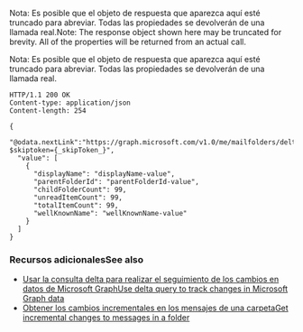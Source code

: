 <span data-ttu-id="eb6c4-p110">Nota: Es posible que el objeto de respuesta que aparezca aquí esté truncado para abreviar. Todas las propiedades se devolverán de una llamada real.</span><span class="sxs-lookup"><span data-stu-id="eb6c4-p110">Note: The response object shown here may be truncated for brevity. All of the properties will be returned from an actual call.</span></span>

Nota: Es posible que el objeto de respuesta que aparezca aquí esté truncado para abreviar. Todas las propiedades se devolverán de una llamada real.
<!-- {
  "blockType": "response",
  "truncated": true,
  "@odata.type": "microsoft.graph.mailFolder",
  "isCollection": true
} -->
```http
HTTP/1.1 200 OK
Content-type: application/json
Content-length: 254

{
  "@odata.nextLink":"https://graph.microsoft.com/v1.0/me/mailfolders/delta?$skiptoken={_skipToken_}",
  "value": [
    {
      "displayName": "displayName-value",
      "parentFolderId": "parentFolderId-value",
      "childFolderCount": 99,
      "unreadItemCount": 99,
      "totalItemCount": 99,
      "wellKnownName": "wellKnownName-value"
    }
  ]
}
```

### <span data-ttu-id="eb6c4-158">Recursos adicionales</span><span class="sxs-lookup"><span data-stu-id="eb6c4-158">See also</span></span>
<a id="see-also" class="xliff"></a>

- [<span data-ttu-id="eb6c4-159">Usar la consulta delta para realizar el seguimiento de los cambios en datos de Microsoft Graph</span><span class="sxs-lookup"><span data-stu-id="eb6c4-159">Use delta query to track changes in Microsoft Graph data</span></span>](../../../concepts/delta_query_overview.md)
- [<span data-ttu-id="eb6c4-160">Obtener los cambios incrementales en los mensajes de una carpeta</span><span class="sxs-lookup"><span data-stu-id="eb6c4-160">Get incremental changes to messages in a folder</span></span>](../../../concepts/delta_query_messages.md)

<!-- uuid: 8fcb5dbc-d5aa-4681-8e31-b001d5168d79
2015-10-25 14:57:30 UTC -->
<!-- {
  "type": "#page.annotation",
  "description": "mailFolder: delta",
  "keywords": "",
  "section": "documentation",
  "tocPath": ""
}-->